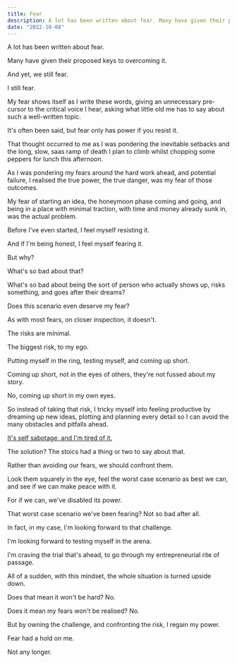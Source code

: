 ```yaml
---
title: Fear
description: A lot has been written about fear. Many have given their proposed keys to overcoming it. And yet, we still fear. I still fear.
date: "2022-10-08"
---
```


A lot has been written about fear.

Many have given their proposed keys to overcoming it.

And yet, we still fear.

I still fear.

My fear shows itself as I write these words, giving an unnecessary pre-cursor to the critical voice I hear, asking what little old me has to say about such a well-written topic.

It's often been said, but fear only has power if you resist it.

That thought occurred to me as I was pondering the inevitable setbacks and the long, slow, saas ramp of death I plan to climb whilst chopping some peppers for lunch this afternoon.

As I was pondering my fears around the hard work ahead, and potential failure, I realised the true power, the true danger, was my fear of those outcomes.

My fear of starting an idea, the honeymoon phase coming and going, and being in a place with minimal traction, with time and money already sunk in, was the actual problem.

Before I've even started, I feel myself resisting it.

And if I'm being honest, I feel myself fearing it.

But why?

What's so bad about that?

What's so bad about being the sort of person who actually shows up, risks something, and goes after their dreams?

Does this scenario even deserve my fear?

As with most fears, on closer inspection, it doesn't.

The risks are minimal.

The biggest risk, to my ego.

Putting myself in the ring, testing myself, and coming up short.

Coming up short, not in the eyes of others, they're not fussed about my story.

No, coming up short in my own eyes.

So instead of taking that risk, I tricky myself into feeling productive by dreaming up new ideas, plotting and planning every detail so I can avoid the many obstacles and pitfalls ahead.

[It's self sabotage, and I'm tired of it.](https://www.indiehackers.com/post/im-great-at-talking-myself-out-of-good-ideas-5d4d31c84a?commentId=-NDhtj0NqVB0U4qGudS2)

The solution? The stoics had a thing or two to say about that.

Rather than avoiding our fears, we should confront them.

Look them squarely in the eye, feel the worst case scenario as best we can, and see if we can make peace with it.

For if we can, we've disabled its power.

That worst case scenario we've been fearing? Not so bad after all.

In fact, in my case, I'm looking forward to that challenge.

I'm looking forward to testing myself in the arena.

I'm craving the trial that's ahead, to go through my entrepreneurial rite of passage.

All of a sudden, with this mindset, the whole situation is turned upside down.

Does that mean it won't be hard? No.

Does it mean my fears won't be realised? No.

But by owning the challenge, and confronting the risk, I regain my power.

Fear had a hold on me.

Not any longer.
